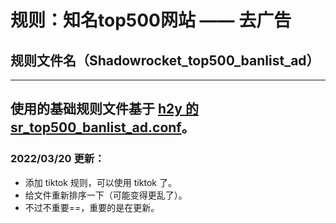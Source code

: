 # 规则：知名top500网站 —— 去广告

## 规则文件名（Shadowrocket_top500_banlist_ad）

----

## **使用的基础规则文件基于 [h2y 的 sr_top500_banlist_ad.conf](https://h2y.github.io/Shadowrocket-ADBlock-Rules/sr_top500_banlist_ad.conf)。**

### 2022/03/20 更新：

- 添加 tiktok 规则，可以使用 tiktok 了。
- 给文件重新排序一下（可能变得更乱了）。
- 不过不重要==，重要的是在更新。
